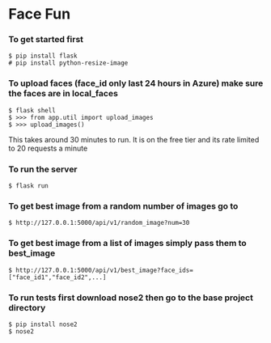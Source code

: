 Face Fun
==================

### To get started first
    $ pip install flask
    # pip install python-resize-image

### To upload faces (face_id only last 24 hours in Azure) make sure the faces are in local_faces
    $ flask shell
    $ >>> from app.util import upload_images
    $ >>> upload_images()

This takes around 30 minutes to run. It is on the free tier and its rate limited to 20 requests
a minute

### To run the server
    $ flask run

### To get best image from a random number of images go to
    $ http://127.0.0.1:5000/api/v1/random_image?num=30

### To get best image from a list of images simply pass them to best_image
    $ http://127.0.0.1:5000/api/v1/best_image?face_ids=["face_id1","face_id2",...]

### To run tests first download nose2 then go to the base project directory
    $ pip install nose2
    $ nose2
